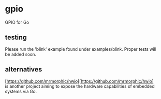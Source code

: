 # gpio

GPIO for Go

## testing

Please run the 'blink' example found under examples/blink. Proper tests will be added soon.

## alternatives

[https://github.com/mrmorphic/hwio][https://github.com/mrmorphic/hwio] is another project aiming to expose the hardware capabilities of embedded systems via Go.
